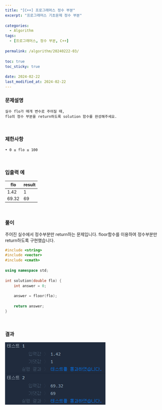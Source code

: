 ```yaml
---
title: "[C++] 프로그래머스 정수 부분"
excerpt: "프로그래머스 기초문제 정수 부분"

categories:
  - Algorithm
tags:
  - [프로그래머스, 정수 부분, C++]

permalink: /algorithm/20240222-03/

toc: true
toc_sticky: true

date: 2024-02-22
last_modified_at: 2024-02-22
---
```


### 문제설명

    실수 flo가 매개 변수로 주어질 때,
    flo의 정수 부분을 return하도록 solution 함수를 완성해주세요.

<br/>

### 제한사항

    • 0 ≤ flo ≤ 100

<br/>

### 입출력 예

|flo|result|
|---|---|
|1.42|1|
|69.32|69|

<br/>

### 풀이

주어진 실수에서 정수부분만 return하는 문제입니다. floor함수를 이용하여 정수부분만 return하도록 구현했습니다.

```cpp
#include <string>
#include <vector>
#include <cmath>

using namespace std;

int solution(double flo) {
    int answer = 0;
    
    answer = floor(flo);
    
    return answer;
}
```

<br/>

### 결과
![코드 실행결과](/assets/images/posts_img/20240222-03/001.png "코드 실행결과")

<script async src="https://pagead2.googlesyndication.com/pagead/js/adsbygoogle.js?client=ca-pub-9590884639502637"
     crossorigin="anonymous"></script>
<!-- devlogbase_01 -->
<ins class="adsbygoogle"
     style="display:block"
     data-ad-client="ca-pub-9590884639502637"
     data-ad-slot="4742297382"
     data-ad-format="auto"
     data-full-width-responsive="true"></ins>
<script>
     (adsbygoogle = window.adsbygoogle || []).push({});
</script>
